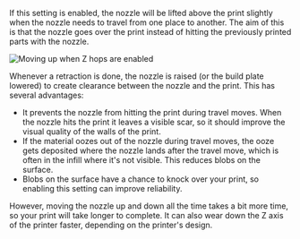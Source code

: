 If this setting is enabled, the nozzle will be lifted above the print slightly when the nozzle needs to travel from one place to another. The aim of this is that the nozzle goes over the print instead of hitting the previously printed parts with the nozzle.

![Moving up when Z hops are enabled](images/retraction_hop_enabled.svg)

Whenever a retraction is done, the nozzle is raised (or the build plate lowered) to create clearance between the nozzle and the print. This has several advantages:
* It prevents the nozzle from hitting the print during travel moves. When the nozzle hits the print it leaves a visible scar, so it should improve the visual quality of the walls of the print.
* If the material oozes out of the nozzle during travel moves, the ooze gets deposited where the nozzle lands after the travel move, which is often in the infill where it's not visible. This reduces blobs on the surface.
* Blobs on the surface have a chance to knock over your print, so enabling this setting can improve reliability.

However, moving the nozzle up and down all the time takes a bit more time, so your print will take longer to complete. It can also wear down the Z axis of the printer faster, depending on the printer's design.